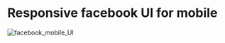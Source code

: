 # Responsive facebook UI for mobile
![facebook_mobile_UI](https://user-images.githubusercontent.com/81623956/215842177-68fa62b5-32d1-424f-bd97-cbb2a0ed311b.gif)
